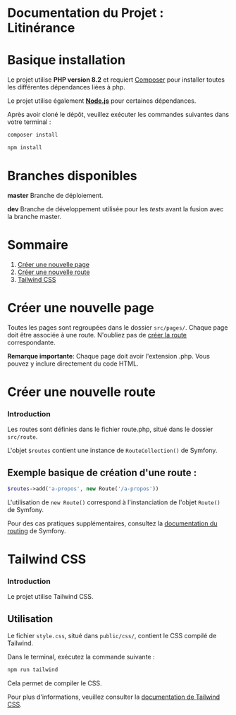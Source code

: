 # Documentation du Projet : Litinérance

# Basique installation

Le projet utilise **PHP version 8.2** et requiert [Composer](https://getcomposer.org/) pour installer toutes les différentes dépendances liées à php.

Le projet utilise également [**Node.js**](https://nodejs.org/en) pour certaines dépendances.

Après avoir cloné le dépôt, veuillez exécuter les commandes suivantes dans votre terminal :

```bash
composer install
```

```bash
npm install
```

# Branches disponibles

**master** Branche de déploiement.

**dev** Branche de développement utilisée pour les _tests_ avant la fusion avec la branche master.

# Sommaire

1. [Créer une nouvelle page](#créer-une-nouvelle-page)
2. [Créer une nouvelle route](#créer-une-nouvelle-route)
3. [Tailwind CSS](#tailwind-css)

# Créer une nouvelle page

Toutes les pages sont regroupées dans le dossier `src/pages/`. Chaque page doit être associée à une route. N'oubliez pas de [créer la route](#créer-une-nouvelle-route) correspondante.

**Remarque importante**: Chaque page doit avoir l'extension .php. Vous pouvez y inclure directement du code HTML.

# Créer une nouvelle route

### Introduction

Les routes sont définies dans le fichier route.php, situé dans le dossier `src/route`.

L'objet `$routes` contient une instance de `RouteCollection()` de Symfony.

## Exemple basique de création d'une route :

```php
$routes->add('a-propos', new Route('/a-propos'))
```

L'utilisation de `new Route()` correspond à l'instanciation de l'objet `Route()` de Symfony.

Pour des cas pratiques supplémentaires, consultez la [documentation du routing](https://symfony.com/doc/current/create_framework/routing.html) de Symfony.

# Tailwind CSS

### Introduction

Le projet utilise Tailwind CSS.

## Utilisation

Le fichier `style.css`, situé dans `public/css/`, contient le CSS compilé de Tailwind.

Dans le terminal, exécutez la commande suivante :

```bash
npm run tailwind
```

Cela permet de compiler le CSS.

Pour plus d'informations, veuillez consulter la [documentation de Tailwind CSS](https://tailwindcss.com/).
